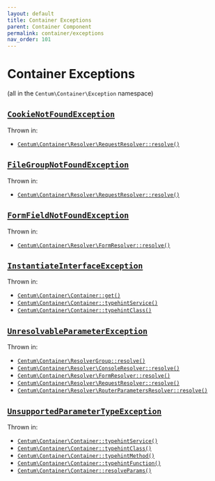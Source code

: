 ```yaml
---
layout: default
title: Container Exceptions
parent: Container Component
permalink: container/exceptions
nav_order: 101
---
```




# Container Exceptions

(all in the `Centum\Container\Exception` namespace)



## [`CookieNotFoundException`](https://github.com/SidRoberts/centum/blob/main/src/Container/Exception/CookieNotFoundException.php)

Thrown in:

- [`Centum\Container\Resolver\RequestResolver::resolve()`](https://github.com/SidRoberts/centum/blob/main/src/Container/Resolver/RequestResolver.php#L32)



## [`FileGroupNotFoundException`](https://github.com/SidRoberts/centum/blob/main/src/Container/Exception/FileGroupNotFoundException.php)

Thrown in:

- [`Centum\Container\Resolver\RequestResolver::resolve()`](https://github.com/SidRoberts/centum/blob/main/src/Container/Resolver/RequestResolver.php#L32)



## [`FormFieldNotFoundException`](https://github.com/SidRoberts/centum/blob/main/src/Container/Exception/FormFieldNotFoundException.php)

Thrown in:

- [`Centum\Container\Resolver\FormResolver::resolve()`](https://github.com/SidRoberts/centum/blob/main/src/Container/Resolver/FormResolver.php#L25)



## [`InstantiateInterfaceException`](https://github.com/SidRoberts/centum/blob/main/src/Container/Exception/InstantiateInterfaceException.php)

Thrown in:

- [`Centum\Container\Container::get()`](https://github.com/SidRoberts/centum/blob/main/src/Container/Container.php#L76)
- [`Centum\Container\Container::typehintService()`](https://github.com/SidRoberts/centum/blob/main/src/Container/Container.php#L96)
- [`Centum\Container\Container::typehintClass()`](https://github.com/SidRoberts/centum/blob/main/src/Container/Container.php#L115)



## [`UnresolvableParameterException`](https://github.com/SidRoberts/centum/blob/main/src/Container/Exception/UnresolvableParameterException.php)

Thrown in:

- [`Centum\Container\ResolverGroup::resolve()`](https://github.com/SidRoberts/centum/blob/main/src/Container/ResolverGroup.php#L43)
- [`Centum\Container\Resolver\ConsoleResolver::resolve()`](https://github.com/SidRoberts/centum/blob/main/src/Container/Resolver/ConsoleResolver.php#L25)
- [`Centum\Container\Resolver\FormResolver::resolve()`](https://github.com/SidRoberts/centum/blob/main/src/Container/Resolver/FormResolver.php#L25)
- [`Centum\Container\Resolver\RequestResolver::resolve()`](https://github.com/SidRoberts/centum/blob/main/src/Container/Resolver/RequestResolver.php#L32)
- [`Centum\Container\Resolver\RouterParametersResolver::resolve()`](https://github.com/SidRoberts/centum/blob/main/src/Container/Resolver/RouterParametersResolver.php#L24)



## [`UnsupportedParameterTypeException`](https://github.com/SidRoberts/centum/blob/main/src/Container/Exception/UnsupportedParameterTypeException.php)

Thrown in:

- [`Centum\Container\Container::typehintService()`](https://github.com/SidRoberts/centum/blob/main/src/Container/Container.php#L96)
- [`Centum\Container\Container::typehintClass()`](https://github.com/SidRoberts/centum/blob/main/src/Container/Container.php#L115)
- [`Centum\Container\Container::typehintMethod()`](https://github.com/SidRoberts/centum/blob/main/src/Container/Container.php#L140)
- [`Centum\Container\Container::typehintFunction()`](https://github.com/SidRoberts/centum/blob/main/src/Container/Container.php#L154)
- [`Centum\Container\Container::resolveParams()`](https://github.com/SidRoberts/centum/blob/main/src/Container/Container.php#L170)
